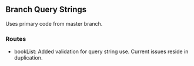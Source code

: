 ## Branch Query Strings
Uses primary code from master branch.  

### Routes
- bookList: Added validation for query string use.  Current issues reside in duplication.
